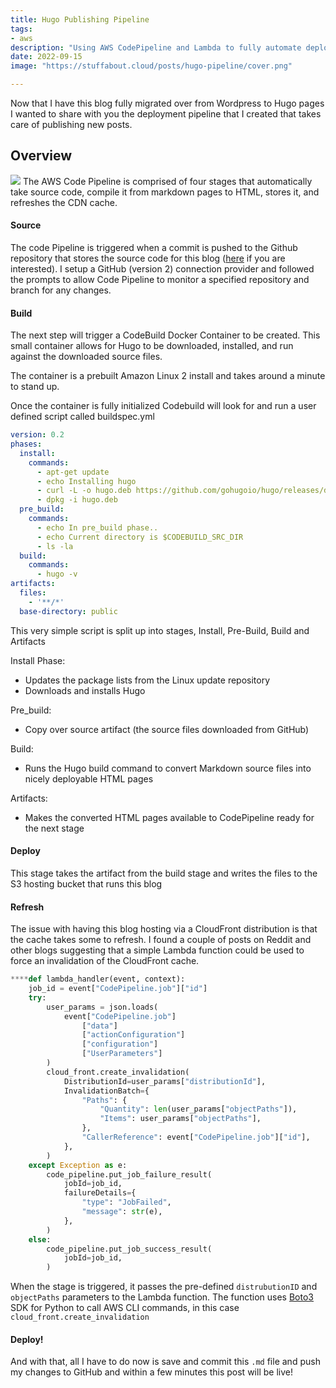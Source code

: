 ```yaml
---
title: Hugo Publishing Pipeline
tags:
- aws
description: "Using AWS CodePipeline and Lambda to fully automate deployment from Commit to Publish"
date: 2022-09-15
image: "https://stuffabout.cloud/posts/hugo-pipeline/cover.png"

---
```


Now that I have this blog fully migrated over from Wordpress to Hugo pages I wanted to share with you the deployment pipeline that I created that takes care of publishing new posts.

## Overview


![](/Images/HugoPipeline/pipeline-flow.png)
The AWS Code Pipeline is comprised of four stages that automatically take source code, compile it from markdown pages to HTML, stores it, and refreshes the CDN cache.


#### Source
The code Pipeline is triggered when a commit is pushed to the Github repository that stores the source code for this blog ([here][1] if you are interested).
I setup a GitHub (version 2) connection provider and followed the prompts to allow Code Pipeline to monitor a specified repository and branch for any changes.


#### Build
The next step will trigger a CodeBuild Docker Container to be created. This small container allows for Hugo to be downloaded, installed, and run against the downloaded source files. 

The container is a prebuilt Amazon Linux 2 install and takes around a minute to stand up.

Once the container is fully initialized Codebuild will look for and run a user defined script called buildspec.yml

``` yaml
version: 0.2
phases:
  install:
    commands:
      - apt-get update
      - echo Installing hugo
      - curl -L -o hugo.deb https://github.com/gohugoio/hugo/releases/download/v0.102.3/hugo_0.102.3_Linux-64bit.deb
      - dpkg -i hugo.deb
  pre_build:
    commands:
      - echo In pre_build phase..
      - echo Current directory is $CODEBUILD_SRC_DIR
      - ls -la
  build:
    commands:
      - hugo -v
artifacts:
  files:
    - '**/*'
  base-directory: public

  ```
This very simple script is split up into stages, Install, Pre-Build, Build and Artifacts

Install Phase:
* Updates the package lists from the Linux update repository
* Downloads and installs Hugo

Pre_build:
* Copy over source artifact (the source files downloaded from GitHub)

Build:
* Runs the Hugo build command to convert Markdown source files into nicely deployable HTML pages

Artifacts:
* Makes the converted HTML pages available to CodePipeline ready for the next stage 


#### Deploy
This stage takes the artifact from the build stage and writes the files to the S3 hosting bucket that runs this blog



#### Refresh
The issue with having this blog hosting via a CloudFront distribution is that the cache takes some to refresh. I found a couple of posts on Reddit and other blogs suggesting that a simple Lambda function could be used to force an invalidation of the CloudFront cache.

``` python
****def lambda_handler(event, context):
    job_id = event["CodePipeline.job"]["id"]
    try:
        user_params = json.loads(
            event["CodePipeline.job"]
                ["data"]
                ["actionConfiguration"]
                ["configuration"]
                ["UserParameters"]
        )
        cloud_front.create_invalidation(
            DistributionId=user_params["distributionId"],
            InvalidationBatch={
                "Paths": {
                    "Quantity": len(user_params["objectPaths"]),
                    "Items": user_params["objectPaths"],
                },
                "CallerReference": event["CodePipeline.job"]["id"],
            },
        )
    except Exception as e:
        code_pipeline.put_job_failure_result(
            jobId=job_id,
            failureDetails={
                "type": "JobFailed",
                "message": str(e),
            },
        )
    else:
        code_pipeline.put_job_success_result(
            jobId=job_id,
        )

```
When the stage is triggered, it passes the pre-defined `distrubutionID` and `objectPaths` parameters to the Lambda function. The function uses [Boto3][2] SDK for Python to call AWS CLI commands, in this case `cloud_front.create_invalidation`

#### Deploy!
And with that, all I have to do now is save and commit this `.md` file and push my changes to GitHub and within a few minutes this post will be live!






[1]: https://github.com/wgarbutt/stuffaboutcloudhugo
[2]: https://docs.aws.amazon.com/pythonsdk/?id=docs_gateway
